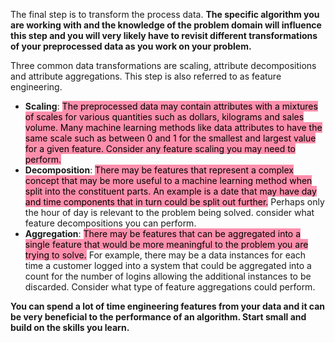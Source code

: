 The final step is to transform the process data. **The specific algorithm you are working with and the knowledge of the problem domain will influence this step and you will very likely have to revisit different transformations of your preprocessed data as you work on your problem.**

Three common data transformations are scaling, attribute decompositions and attribute aggregations. This step is also referred to as feature engineering.

-   **Scaling**: <mark style="background: #FF5582A6;">The preprocessed data may contain attributes with a mixtures of scales for various quantities such as dollars, kilograms and sales volume. Many machine learning methods like data attributes to have the same scale such as between 0 and 1 for the smallest and largest value for a given feature. Consider any feature scaling you may need to perform.</mark> 
-   **Decomposition**: <mark style="background: #FF5582A6;">There may be features that represent a complex concept that may be more useful to a machine learning method when split into the constituent parts. An example is a date that may have day and time components that in turn could be split out further.</mark> Perhaps only the hour of day is relevant to the problem being solved. consider what feature decompositions you can perform.
-   **Aggregation**: <mark style="background: #FF5582A6;">There may be features that can be aggregated into a single feature that would be more meaningful to the problem you are trying to solve.</mark> For example, there may be a data instances for each time a customer logged into a system that could be aggregated into a count for the number of logins allowing the additional instances to be discarded. Consider what type of feature aggregations could perform.

**You can spend a lot of time engineering features from your data and it can be very beneficial to the performance of an algorithm. Start small and build on the skills you learn.**
